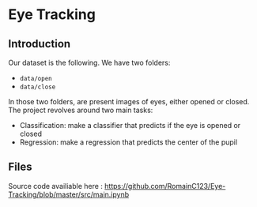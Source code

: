 # Eye Tracking


## Introduction

Our dataset is the following. We have two folders:
* `data/open`
* `data/close`

In those two folders, are present images of eyes, either opened or closed. The project revolves around two main tasks:
* Classification: make a classifier that predicts if the eye is opened or closed
* Regression: make a regression that predicts the center of the pupil

## Files

Source code availiable here : https://github.com/RomainC123/Eye-Tracking/blob/master/src/main.ipynb
